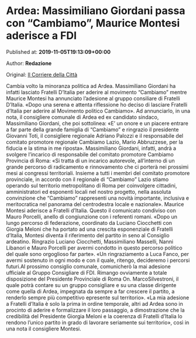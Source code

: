 
# Ardea: Massimiliano Giordani passa con “Cambiamo”, Maurice Montesi aderisce a FDI

Published at: **2019-11-05T19:13:09+00:00**

Author: **Redazione**

Original: [Il Corriere della Città](https://www.ilcorrieredellacitta.com/news-ardea/ardea-massimiliano-giordani-passa-con-cambiamo-maurice-montesi-aderisce-a-fdi.html)

Cambia volto la minoranza politica ad Ardea. Massimiliano Giordani ha infatti lasciato Fratelli D’Italia per aderire al movimento “Cambiamo” mentre Maurice Montesi ha annunciato l’adesione al gruppo consiliare di Fratelli D’Italia.
«Dopo una serena e attenta riflessione ho deciso di lasciare Fratelli d’Italia per aderire al Movimento politico Cambiamo». Ad annunciarlo, in una nota, il consigliere comunale di Ardea ed ex candidato sindaco, Massimiliano Giordani, che poi sottolinea: «E’ un onore e un piacere entrare a far parte della grande famiglia di “Cambiamo” e ringrazio il presidente Giovanni Toti, il consigliere regionale Adriano Palozzi e il responsabile del comitato promotore regionale Cambiamo Lazio, Mario Abbruzzese, per la fiducia e la stima in me riposta».
Massimiliano Giordani, infatti, andrà a svolgere l’incarico di responsabile del comitato promotore Cambiamo Provincia di Roma: «Si tratta di un incarico autorevole, all’interno di un grande percorso di radicamento e rinnovamento che ci porterà nei prossimi mesi ai congressi territoriali. Insieme a tutti i membri del comitato promotore provinciale, in accordo con il regionale di “Cambiamo” Lazio stiamo operando sul territorio metropolitano di Roma per coinvolgere cittadini, amministratori ed esponenti locali nel nostro progetto, nella assoluta convinzione che “Cambiamo” rappresenti una novità importante, inclusiva e meritocratica nel panorama del centrodestra locale e nazionale».
Maurice Montesi aderisce a Fratelli d’Italia. Questo il comunicato condiviso con Mauro Porcelli, anello di congiunzione con i referenti romani. «Dopo un lungo percorso di federazione, coordinato da Luciano Ciocchetti con Giorgia Meloni che ha portato ad una crescita esponenziale di Fratelli d’Italia, Montesi diventa il riferimento del partito in seno al Consiglio ardeatino. Ringrazio Luciano Ciocchetti, Massimiliano Masselli, Nanni Libanori e Mauro Porcelli per avermi condotto in questo percorso politico del quale sono orgoglioso far parte».
«Un ringraziamento a Luca Fanco, per avermi sostenuto in ogni modo e con il quale, ritengo, decideremo i percorsi futuri.Al prossimo consiglio comunale, comunicherò la mai adesione ufficiale al Gruppo Consigliare di FDI. Rimango ovviamente a totale disposizione del Presidente Provinciale di Roma On. MarcoSilvestroni, il quale potrà contare su un gruppo consigliare e su una classe dirigente come quella di Ardea, impegnata da sempre a far crescere il partito, a renderlo sempre più competitivo epresente sul territorio».
«La mia adesione a Fratelli d’Italia è solo la prima in ordine temporale, altri ad Ardea sono in procinto di aderire e formalizzare il loro passaggio, a dimostrazione che la credibilità del Presidente Giorgia Meloni e la coerenza di Fratelli d’Italia lo rendono l’unico partito in grado di lavorare seriamente sui territorio», così in una nota il consigliere Montesi.
